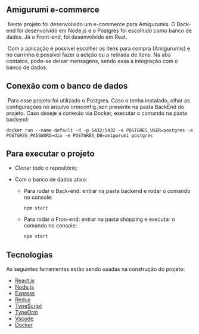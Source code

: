 ## Amigurumi e-commerce

​		Neste projeto foi desenvolvido um e-commerce para Amigurumis. O Back-end foi desenvolvido em Node.js e o Postgres foi escolhido como banco de dados. Já o Front-end, foi desenvolvido em Reat.

​		Com a aplicação é possível escolher os ítens para compra (Amigurumis) e no carrinho é possível fazer a adição ou a retirada de ítens. Na aba contatos, pode-se deixar mensagens, sendo essa a integração com o banco de dados.



## Conexão com o banco de dados

​		Para esse projeto foi utilizado o Postgres. Caso o tenha instalado, olhar as configurações no arquivo ormconfig.json presente na pasta BackEnd do projeto. Caso deseje a conexão via Docker, executar o comando na pasta backend:

```
docker run --name default -d -p 5432:5432 -e POSTGRES_USER=postgres -e POSTGRES_PASSWORD=dio -e POSTGRES_DB=amigurumi postgres
```



## Para executar o projeto

- Clonar todo o repositório; 

- Com o banco de dados ativo:

  - Para rodar o Back-end: entrar na pasta backend e rodar o comando no console:

    ```
    npm start
    ```

    

  - Para rodar o Fron-end: entrar na pasta shopping e executar o comando no console:

    ```
    npm start
    ```





## Tecnologias

As seguintes ferramentas estão sendo usadas na construção do projeto:

- [React.js](https://pt-br.reactjs.org/)
- [Node.js](https://nodejs.org/)
- [Express](https://expressjs.com/pt-br/)
- [Redux](https://redux.js.org/)
- [TypeScript](https://www.typescriptlang.org/)
- [TypeOrm](https://typeorm.io/#/)
- [Vscode](https://code.visualstudio.com/)
- [Docker](https://docs.docker.com/)
